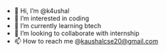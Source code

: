 - 👋 Hi, I’m @k4ushal
- 👀 I’m interested in coding
- 🌱 I’m currently learning btech
- 💞️ I’m looking to collaborate with internship
- 📫 How to reach me @kaushalcse20@gmail.com

<!---
k4ushal/k4ushal is a ✨ special ✨ repository because its `README.md` (this file) appears on your GitHub profile.
You can click the Preview link to take a look at your changes.
--->
